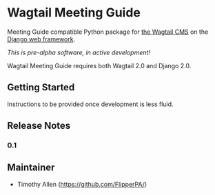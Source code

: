 # Wagtail Meeting Guide

Meeting Guide compatible Python package for [the Wagtail CMS](https://wagtail.io) on the [Django web framework](https://www.djangoproject.com).

*This is pre-alpha software, in active development!*

Wagtail Meeting Guide requires both Wagtail 2.0 and Django 2.0.

## Getting Started

Instructions to be provided once development is less fluid.

## Release Notes

### 0.1

## Maintainer

* Timothy Allen (https://github.com/FlipperPA/)
